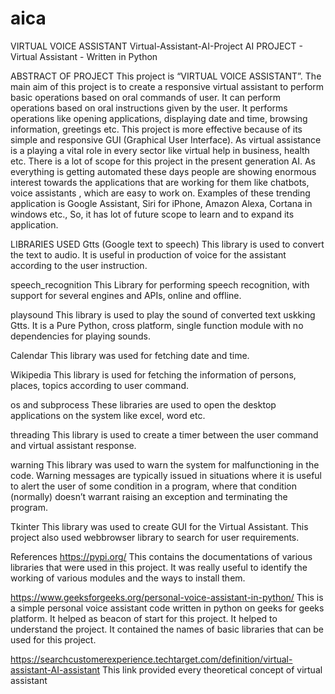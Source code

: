 # aica
VIRTUAL VOICE ASSISTANT
Virtual-Assistant-AI-Project
AI PROJECT - Virtual Assistant - Written in Python

ABSTRACT OF PROJECT
This project is “VIRTUAL VOICE ASSISTANT”. The main aim of this project is to create a responsive virtual assistant to perform basic operations based on oral commands of user. It can perform operations based on oral instructions given by the user. It performs operations like opening applications, displaying date and time, browsing information, greetings etc. This project is more effective because of its simple and responsive GUI (Graphical User Interface). As virtual assistance is a playing a vital role in every sector like virtual help in business, health etc. There is a lot of scope for this project in the present generation AI. As everything is getting automated these days people are showing enormous interest towards the applications that are working for them like chatbots, voice assistants , which are easy to work on. Examples of these trending application is Google Assistant, Siri for iPhone, Amazon Alexa, Cortana in windows etc., So, it has lot of future scope to learn and to expand its application.

LIBRARIES USED
Gtts (Google text to speech)
This library is used to convert the text to audio. It is useful in production of voice for the assistant according to the user instruction.

speech_recognition
This Library for performing speech recognition, with support for several engines and APIs, online and offline.

playsound
This library is used to play the sound of converted text uskking Gtts. It is a Pure Python, cross platform, single function module with no dependencies for playing sounds.

Calendar
This library was used for fetching date and time.

Wikipedia
This library is used for fetching the information of persons, places, topics according to user command.

os and subprocess
These libraries are used to open the desktop applications on the system like excel, word etc.

threading
This library is used to create a timer between the user command and virtual assistant response.

warning
This library was used to warn the system for malfunctioning in the code. Warning messages are typically issued in situations where it is useful to alert the user of some condition in a program, where that condition (normally) doesn’t warrant raising an exception and terminating the program.

Tkinter
This library was used to create GUI for the Virtual Assistant. This project also used webbrowser library to search for user requirements.

References
https://pypi.org/
This contains the documentations of various libraries that were used in this project. It was really useful to identify the working of various modules and the ways to install them.

https://www.geeksforgeeks.org/personal-voice-assistant-in-python/
This is a simple personal voice assistant code written in python on geeks for geeks platform. It helped as beacon of start for this project. It helped to understand the project. It contained the names of basic libraries that can be used for this project.

https://searchcustomerexperience.techtarget.com/definition/virtual-assistant-AI-assistant
This link provided every theoretical concept of virtual assistant
